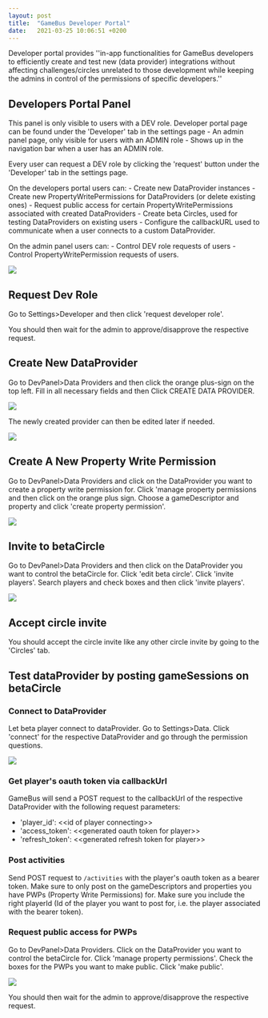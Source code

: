 ```yaml
---
layout: post
title:  "GameBus Developer Portal"
date:   2021-03-25 10:06:51 +0200
---
```

Developer portal provides ''in-app functionalities for GameBus developers to efficiently create and test new (data provider) integrations without affecting challenges/circles unrelated to those development while keeping the admins in control of the permissions of specific developers.''

## Developers Portal Panel
This panel is only visible to users with a DEV role. Developer portal page can be found under the 'Developer' tab in the settings page - An admin panel page, only visible for users with an ADMIN role - Shows up in the navigation bar when a user has an ADMIN role.

Every user can request a DEV role by clicking the 'request' button under the 'Developer' tab in the settings page.

On the developers portal users can: - Create new DataProvider instances - Create new PropertyWritePermissions for DataProviders (or delete existing ones) - Request public access for certain PropertyWritePermissions associated with created DataProviders - Create beta Circles, used for testing DataProviders on existing users - Configure the callbackURL used to communicate when a user connects to a custom DataProvider.

On the admin panel users can: - Control DEV role requests of users - Control PropertyWritePermission requests of users.

![](/assets/images/developerPortal/DevPanel.PNG)

## Request Dev Role
Go to Settings>Developer and then click 'request developer role'.

You should then wait for the admin to approve/disapprove the respective request.

## Create New DataProvider
Go to DevPanel>Data Providers and then click the orange plus-sign on the top left. Fill in all necessary fields and then Click CREATE DATA PROVIDER.

![](/assets/images/developerPortal/DevPanel_CreateNewDataProvider.PNG)

The newly created provider can then be edited later if needed.

![](/assets/images/developerPortal/DevPanel_EditCreatedDataProvider_Type.PNG)

## Create A New Property Write Permission

Go to DevPanel>Data Providers and click on the DataProvider you want to create a property write permission for.
Click 'manage property permissions and then click on the orange plus sign.
Choose a gameDescriptor and property and click 'create property permission'.

![](/assets/images/developerPortal/DevPanel_ManagePropertyPermissions.PNG)

## Invite to betaCircle
Go to DevPanel>Data Providers and then click on the DataProvider you want to control the betaCircle for.
Click 'edit beta circle'. Click 'invite players'.
Search players and check boxes and then click 'invite players'.

![](/assets/images/developerPortal/DevPanel_UpdateCircle-InvitePlayers.PNG)

## Accept circle invite
You should accept the circle invite like any other circle invite by going to the 'Circles' tab.

## Test dataProvider by posting gameSessions on betaCircle
### Connect to DataProvider
Let beta player connect to dataProvider.
Go to Settings>Data. Click 'connect' for the respective DataProvider and go through the permission questions.

![](/assets/images/developerPortal/DevPanel_ConnectToDataProvider.PNG)

### Get player's oauth token via callbackUrl
GameBus will send a POST request to the callbackUrl of the respective DataProvider with the following request parameters:
* 'player_id': \<\<id of player connecting>>
* 'access_token': \<\<generated oauth token for player>>
* 'refresh_token': \<\<generated refresh token for player>>

### Post activities
Send POST request to `/activities` with the player's oauth token as a bearer token.
Make sure to only post on the gameDescriptors and properties you have PWPs (Property Write Permissions) for.
Make sure you include the right playerId (Id of the player you want to post for, i.e. the player associated with the bearer token).

### Request public access for PWPs
Go to DevPanel>Data Providers. Click on the DataProvider you want to control the betaCircle for.
Click 'manage property permissions'. Check the boxes for the PWPs you want to make public.
Click 'make public'.

![](/assets/images/developerPortal/DevPanel_ManagePropertyPermissions.PNG)

You should then wait for the admin to approve/disapprove the respective request.

